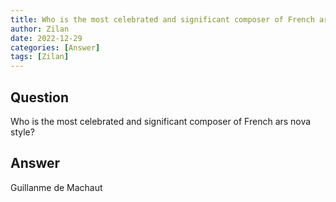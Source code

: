 ```yaml
---
title: Who is the most celebrated and significant composer of French ars nova style? - Answer
author: Zilan
date: 2022-12-29
categories: [Answer]
tags: [Zilan]
---
```


## Question

Who is the most celebrated and significant composer of French ars nova style?



## Answer

Guillanme de Machaut